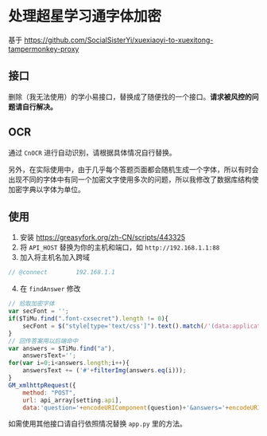 # 处理超星学习通字体加密

基于 <https://github.com/SocialSisterYi/xuexiaoyi-to-xuexitong-tampermonkey-proxy>

## 接口

删除（我无法使用）的学小易接口，替换成了随便找的一个接口。**请求被风控的问题请自行解决。**

## OCR

通过 `CnOCR` 进行自动识别，请根据具体情况自行替换。

另外，在实际使用中，由于几乎每个答题页面都会随机生成一个字体，所以有时会出现不同的字体中有同一个加密文字使用多次的问题，所以我修改了数据库结构使加密字典以字体为单位。

## 使用

1. 安装 <https://greasyfork.org/zh-CN/scripts/443325>
2. 将 `API_HOST` 替换为你的主机和端口，如 `http://192.168.1.1:88`
3. 加入将主机名加入跨域
```javascript
// @connect        192.168.1.1
```

4. 在 `findAnswer` 修改
```javascript
// 拾取加密字体
var secFont = '';
if($TiMu.find(".font-cxsecret").length != 0){
    secFont = $("style[type='text/css']").text().match(/'(data:application\/font-ttf;.*?)'/)[1];
}
// 回传答案用以后端命中
var answers = $TiMu.find("a"),
    answersText='';
for(var i=0;i<answers.length;i++){
    answersText += ('#'+filterImg(answers.eq(i)));
}
GM_xmlhttpRequest({
    method: "POST",
    url: api_array[setting.api],
    data:'question='+encodeURIComponent(question)+'&answers='+encodeURIComponent(answersText)+'&secFont='+encodeURIComponent(secFont)+//原有的
```

  如需使用其他接口请自行依照情况替换 `app.py` 里的方法。